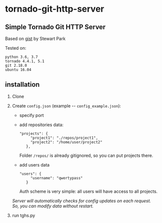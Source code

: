 # tornado-git-http-server
Simple Tornado Git HTTP Server
-----
Based on [gist](https://gist.github.com/stewartpark/1b079dc0481c6213def9) by Stewart Park


Tested on:
```
python 3.6, 3.7
tornado 4.4.1, 5.1
git 2.18.0
ubuntu 16.04
```
## installation
1. Clone
2. Create `config.json` (example -- `config_example.json`):
   - specify port
   - add repositories data: 
     
     ```
     "projects": {
          "project1": "./repos/project1",
          "project2": "/home/user/project2"
        },
     ```
     
     Folder `/repos/` is already gitignored, so you can put projects there.
   - add users data 
   
     ```
     "users": {
          "username": "qwertypass"
        }
     ```
   
     Auth scheme is very simple: all users will have access to all projects.
    
    _Server will automatically checks for config updates on each request. So, you can modify data without restart._
4. run tghs.py
